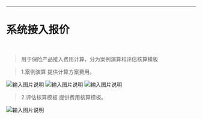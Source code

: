 <!-- <img src="https://foruda.gitee.com/images/1679673773341074847/178e8451_1766278.png" width="50%" height="50%">
<div style="height: 10px; clear: both;"></div> -->

- - -
# 系统接入报价
<br>

> 用于保险产品接入费用计算，分为案例演算和评估核算模板<br>



> 1.案例演算
提供计算方案费用。<br>


![输入图片说明](https://haobaohangpt.com/haibao/web3/1.png "屏幕截图")
![输入图片说明](https://haobaohangpt.com/haibao/web3/2.png "屏幕截图")
![输入图片说明](https://haobaohangpt.com/haibao/web3/3.png "屏幕截图")

> 2.评估核算模板
提供费用核算模板。<br>



![输入图片说明](https://haobaohangpt.com/haibao/web3/4.png "屏幕截图")